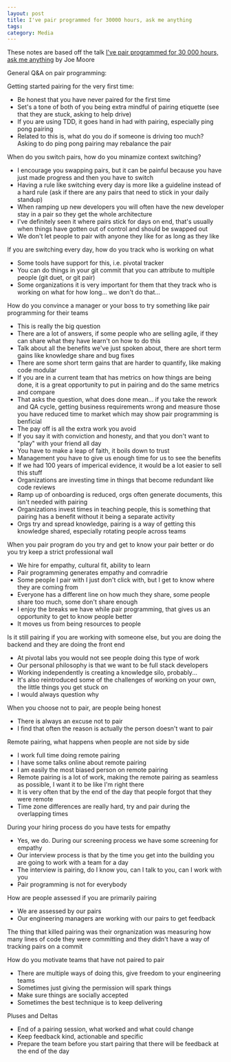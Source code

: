 ```yaml
---
layout: post
title: I've pair programmed for 30000 hours, ask me anything
tags: 
category: Media
---
```

These notes are based off the talk [I've pair programmed for 30 000 hours, ask me anything](https://www.youtube.com/watch?v=RCDfBioUgts) by Joe Moore

General Q&A on pair programming:  

Getting started pairing for the very first time:  
* Be honest that you have never paired for the first time  
* Set's a tone of both of you being extra mindful of pairing etiquette (see that they are stuck, asking to help drive)  
* If you are using TDD, it goes hand in had with pairing, especially ping pong pairing
* Related to this is, what do you do if someone is driving too much? Asking to do ping pong pairing may rebalance the pair  

When do you switch pairs, how do you minamize context switching?
* I encourage you swapping pairs, but it can be painful because you have just made progress and then you have to switch  
* Having a rule like switching every day is more like a guideline instead of a hard rule (ask if there are any pairs that need to stick in your daily standup)  
* When ramping up new developers you will often have the new developer stay in a pair so they get the whole architecture  
* I've definitely seen it where pairs stick for days on end, that's usually when things have gotten out of control and should be swapped out  
* We don't let people to pair with anyone they like for as long as they like  

If you are switching every day, how do you track who is working on what  
* Some tools have support for this, i.e. pivotal tracker  
* You can do things in your git commit that you can attribute to multiple people (git duet, or git pair)  
* Some organizations it is very important for them that they track who is working on what for how long... we don't do that...   

How do you convince a manager or your boss to try something like pair programming for their teams
* This is really the big question  
* There are a lot of answers, if some people who are selling agile, if they can share what they have learn't on how to do this  
* Talk about all the benefits we've just spoken about, there are short term gains like knowledge share and bug fixes
* There are some short term gains that are harder to quantify, like making code modular
* If you are in a current team that has metrics on how things are being done, it is a great opportunity to put in pairing and do the same metrics and compare  
* That asks the question, what does done mean... if you take the rework and QA cycle, getting business requirements wrong and measure those you have reduced time to market which may show pair programming is benficial    
* The pay off is all the extra work you avoid  
* If you say it with conviction and honesty, and that you don't want to "play" with your friend all day
* You have to make a leap of faith, it boils down to trust
* Management you have to give us enough time for us to see the benefits  
* If we had 100 years of imperical evidence, it would be a lot easier to sell this stuff  
* Organizations are investing time in things that become redundant like code reviews  
* Ramp up of onboarding is reduced, orgs often generate documents, this isn't needed with pairing  
* Organizations invest times in teaching people, this is something that pairing has a benefit without it being a separate activity
* Orgs try and spread knowledge, pairing is a way of getting this knowledge shared, especially rotating people across teams  

When you pair program do you try and get to know your pair better or do you try keep a strict professional wall
* We hire for empathy, cultural fit, ability to learn  
* Pair programming generates empathy and comradrie  
* Some people I pair with I just don't click with, but I get to know where they are coming from  
* Everyone has a different line on how much they share, some people share too much, some don't share enough
* I enjoy the breaks we have while pair programming, that gives us an opportunity to get to know people better  
* It moves us from being resources to people  

Is it still pairing if you are working with someone else, but you are doing the backend and they are doing the front end
* At pivotal labs you would not see people doing this type of work
* Our personal philosophy is that we want to be full stack developers  
* Working independently is creating a knowledge silo, probably...
* It's also reintroduced some of the challenges of working on your own, the little things you get stuck on  
* I would always question why  

When you choose not to pair, are people being honest  
* There is always an excuse not to pair  
* I find that often the reason is actually the person doesn't want to pair  

Remote pairing, what happens when people are not side by side  
* I work full time doing remote pairing  
* I have some talks online about remote pairing  
* I am easily the most biased person on remote pairing  
* Remote pairing is a lot of work, making the remote pairing as seamless as possible, I want it to be like I'm right there
* It is very often that by the end of the day that people forgot that they were remote  
* Time zone differences are really hard, try and pair during the overlapping times  

During your hiring process do you have tests for empathy
* Yes, we do. During our screening process we have some screening for empathy  
* Our interview process is that by the time you get into the building you are going to work with a team for a day  
* The interview is pairing, do I know you, can I talk to you, can I work with you  
* Pair programming is not for everybody  

How are people assessed if you are primarily pairing
* We are assessed by our pairs  
* Our engineering managers are working with our pairs to get feedback  

The thing that killed pairing was their orgnanization was measuring how many lines of code they were committing and they didn't have a way of tracking pairs on a commit  

How do you motivate teams that have not paired to pair
* There are multiple ways of doing this, give freedom to your engineering teams  
* Sometimes just giving the permission will spark things  
* Make sure things are socially accepted  
* Sometimes the best technique is to keep delivering  

Pluses and Deltas  
* End of a pairing session, what worked and what could change
* Keep feedback kind, actionable and specific
* Prepare the team before you start pairing that there will be feedback at the end of the day
